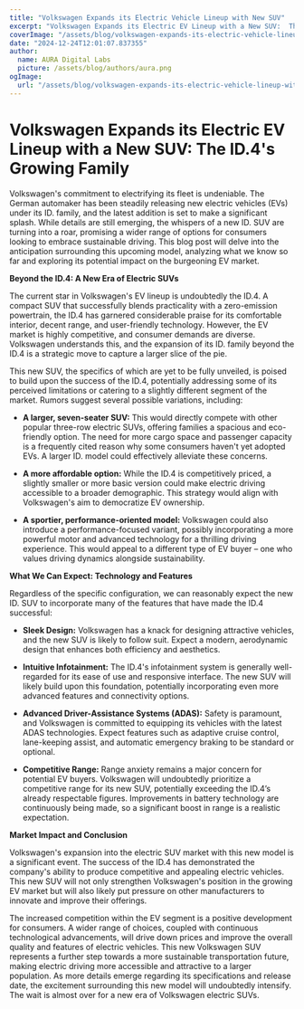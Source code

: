 ```yaml
---
title: "Volkswagen Expands its Electric Vehicle Lineup with New SUV"
excerpt: "Volkswagen Expands its Electric EV Lineup with a New SUV:  The ID.4's Growing Family  Volkswagen's commitment to electrifying its fleet is undeniabl"
coverImage: "/assets/blog/volkswagen-expands-its-electric-vehicle-lineup-with-new-suv.jpg"
date: "2024-12-24T12:01:07.837355"
author:
  name: AURA Digital Labs
  picture: /assets/blog/authors/aura.png
ogImage:
  url: "/assets/blog/volkswagen-expands-its-electric-vehicle-lineup-with-new-suv.jpg"
---
```


# Volkswagen Expands its Electric EV Lineup with a New SUV:  The ID.4's Growing Family

Volkswagen's commitment to electrifying its fleet is undeniable.  The German automaker has been steadily releasing new electric vehicles (EVs) under its ID. family, and the latest addition is set to make a significant splash.  While details are still emerging, the whispers of a new ID. SUV are turning into a roar, promising a wider range of options for consumers looking to embrace sustainable driving.  This blog post will delve into the anticipation surrounding this upcoming model, analyzing what we know so far and exploring its potential impact on the burgeoning EV market.

**Beyond the ID.4:  A New Era of Electric SUVs**

The current star in Volkswagen's EV lineup is undoubtedly the ID.4.  A compact SUV that successfully blends practicality with a zero-emission powertrain, the ID.4 has garnered considerable praise for its comfortable interior, decent range, and user-friendly technology.  However, the EV market is highly competitive, and consumer demands are diverse.  Volkswagen understands this, and the expansion of its ID. family beyond the ID.4 is a strategic move to capture a larger slice of the pie.

This new SUV, the specifics of which are yet to be fully unveiled, is poised to build upon the success of the ID.4, potentially addressing some of its perceived limitations or catering to a slightly different segment of the market.  Rumors suggest several possible variations, including:

* **A larger, seven-seater SUV:**  This would directly compete with other popular three-row electric SUVs, offering families a spacious and eco-friendly option.  The need for more cargo space and passenger capacity is a frequently cited reason why some consumers haven't yet adopted EVs.  A larger ID. model could effectively alleviate these concerns.

* **A more affordable option:**  While the ID.4 is competitively priced, a slightly smaller or more basic version could make electric driving accessible to a broader demographic.  This strategy would align with Volkswagen's aim to democratize EV ownership.

* **A sportier, performance-oriented model:**  Volkswagen could also introduce a performance-focused variant, possibly incorporating a more powerful motor and advanced technology for a thrilling driving experience. This would appeal to a different type of EV buyer – one who values driving dynamics alongside sustainability.


**What We Can Expect: Technology and Features**

Regardless of the specific configuration, we can reasonably expect the new ID. SUV to incorporate many of the features that have made the ID.4 successful:

* **Sleek Design:** Volkswagen has a knack for designing attractive vehicles, and the new SUV is likely to follow suit. Expect a modern, aerodynamic design that enhances both efficiency and aesthetics.

* **Intuitive Infotainment:** The ID.4's infotainment system is generally well-regarded for its ease of use and responsive interface.  The new SUV will likely build upon this foundation, potentially incorporating even more advanced features and connectivity options.

* **Advanced Driver-Assistance Systems (ADAS):**  Safety is paramount, and Volkswagen is committed to equipping its vehicles with the latest ADAS technologies.  Expect features such as adaptive cruise control, lane-keeping assist, and automatic emergency braking to be standard or optional.

* **Competitive Range:**  Range anxiety remains a major concern for potential EV buyers.  Volkswagen will undoubtedly prioritize a competitive range for its new SUV, potentially exceeding the ID.4’s already respectable figures.  Improvements in battery technology are continuously being made, so a significant boost in range is a realistic expectation.


**Market Impact and Conclusion**

Volkswagen's expansion into the electric SUV market with this new model is a significant event. The success of the ID.4 has demonstrated the company's ability to produce competitive and appealing electric vehicles. This new SUV will not only strengthen Volkswagen's position in the growing EV market but will also likely put pressure on other manufacturers to innovate and improve their offerings.

The increased competition within the EV segment is a positive development for consumers.  A wider range of choices, coupled with continuous technological advancements, will drive down prices and improve the overall quality and features of electric vehicles. This new Volkswagen SUV represents a further step towards a more sustainable transportation future, making electric driving more accessible and attractive to a larger population.  As more details emerge regarding its specifications and release date, the excitement surrounding this new model will undoubtedly intensify.  The wait is almost over for a new era of Volkswagen electric SUVs.
